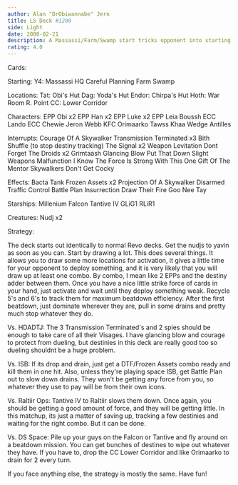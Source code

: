 ```yaml
---
author: Alan "DrObiwannabe" Jern
title: LS Deck #1200
side: Light
date: 2000-02-21
description: A Massassi/Farm/Swamp start tricks opponent into starting CTR and pulling Evaders, but there aren't any revos. Basically, just activate a lot of force and create massive beatdowns. Great destiny in this deck too.
rating: 4.0
---
```

Cards: 

Starting:
Y4: Massassi HQ
Careful Planning
Farm
Swamp

Locations:
Tat: Obi's Hut
Dag: Yoda's Hut
Endor: Chirpa's Hut
Hoth: War Room
R. Point
CC: Lower Corridor

Characters:
EPP Obi x2
EPP Han x2
EPP Luke x2
EPP Leia
Boussh
ECC Lando
ECC Chewie
Jeron Webb
KFC
Orimaarko
Tawss Khaa
Wedge Antilles

Interrupts:
Courage Of A Skywalker
Transmission Terminated x3
Bith Shuffle (to stop destiny tracking)
The Signal x2
Weapon Levitation
Dont Forget The Droids x2
Grimtaash
Glancing Blow
Put That Down
Slight Weapons Malfunction
I Know
The Force Is Strong With This One
Gift Of The Mentor
Skywalkers
Don't Get Cocky

Effects:
Bacta Tank
Frozen Assets x2
Projection Of A Skywalker
Disarmed
Traffic Control
Battle Plan
Insurrection
Draw Their Fire
Goo Nee Tay

Starships:
Millenium Falcon
Tantive IV
GLiG1
RLiR1

Creatures:
Nudj x2 

Strategy: 

The deck starts out identically to normal Revo decks. Get the nudjs to yavin as soon as you can. Start by drawing a lot. This does several things. It allows you to draw some more locations for activation, it gives a little time for your opponent to deploy something, and it is very likely that you will draw up at least one combo. By combo, I mean like 2 EPPs and the destiny adder between them. Once you have a nice little strike force of cards in your hand, just activate and wait until they deploy something weak. Recycle 5's and 6's to track them for maximum beatdown efficiency. After the first beatdown, just dominate wherever they are, pull in some drains and pretty much stop whatever they do.

Vs. HDADTJ: The 3 Transmission Terminated's and 2 spies should be enough to take care of all their Visages. I have glancing blow and courage to protect from dueling, but destinies in this deck are really good too so dueling shouldnt be a huge problem.

Vs. ISB: If its drop and drain, just get a DTF/Frozen Assets combo ready and kill them in one hit. Also, unless they're playing space ISB, get Battle Plan out to slow down drains. They won't be getting any force from you, so whatever they use to pay will be from their own icons.

Vs. Raltiir Ops: Tantive IV to Raltiir slows them down. Once again, you should be getting a good amount of force, and they will be getting little. In this matchup, its just a matter of saving up, tracking a few destinies and waiting for the right combo. But it can be done.

Vs. DS Space: Pile up your guys on the Falcon or Tantive and fly around on a beatdown mission. You can get bunches of destines to wipe out whatever they have. If you have to, drop the CC Lower Corridor and like Orimaarko to drain for 2 every turn.

If you face anything else, the strategy is mostly the same. Have fun! 